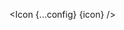 <script lang="ts">
  import type { Component } from 'svelte';
  const config = {
    size: 30,
    color: '#FF5733'
  };
  import { Icon } from 'svelte-heros-v2';
  export let icon: Component;
</script>

<Icon {...config} {icon} />
